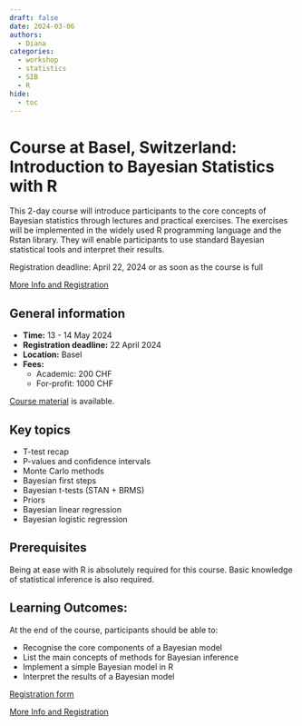 ```yaml
---
draft: false
date: 2024-03-06
authors:
  - Diana
categories:
  - workshop
  - statistics
  - SIB
  - R
hide:
  - toc
---
```


# Course at Basel, Switzerland: Introduction to Bayesian Statistics with R

This 2-day course will introduce participants to the core concepts of Bayesian statistics through lectures and practical exercises. The exercises will be implemented in the widely used R programming language and the Rstan library. They will enable participants to use standard Bayesian statistical tools and interpret their results.

Registration deadline: April 22, 2024 or as soon as the course is full

[More Info and Registration](https://www.sib.swiss/training/course/20240513_IBAYE) 

<!-- more -->

## General information 

* __Time:__ 13 - 14 May 2024
* __Registration deadline:__ 22 April 2024
* __Location:__  Basel
* __Fees:__
    * Academic: 200 CHF
    * For-profit: 1000 CHF

[Course material](https://github.com/sib-swiss/intro-bayesian-statistics-training) is available. 

## Key topics

* T-test recap
* P-values and confidence intervals
* Monte Carlo methods
* Bayesian first steps
* Bayesian t-tests (STAN + BRMS)
* Priors
* Bayesian linear regression
* Bayesian logistic regression
 
## Prerequisites

Being at ease with R is absolutely required for this course. Basic knowledge of statistical inference is also required.

## Learning Outcomes: 

At the end of the course, participants should be able to:

* Recognise the core components of a Bayesian model
* List the main concepts of methods for Bayesian inference
* Implement a simple Bayesian model in R
* Interpret the results of a Bayesian model

[Registration form](https://www.sib.swiss/training/course-apply/20240513_IBAYE)

[More Info and Registration](https://www.sib.swiss/training/course/20240513_IBAYE) 


